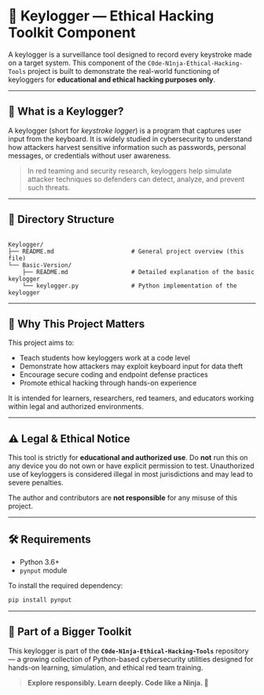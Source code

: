 # 🎯 Keylogger — Ethical Hacking Toolkit Component

A keylogger is a surveillance tool designed to record every keystroke made on a target system. This component of the `C0de-N1nja-Ethical-Hacking-Tools` project is built to demonstrate the real-world functioning of keyloggers for **educational and ethical hacking purposes only**.

---

## 🧠 What is a Keylogger?

A keylogger (short for *keystroke logger*) is a program that captures user input from the keyboard. It is widely studied in cybersecurity to understand how attackers harvest sensitive information such as passwords, personal messages, or credentials without user awareness.

> In red teaming and security research, keyloggers help simulate attacker techniques so defenders can detect, analyze, and prevent such threats.

---

## 🧰 Directory Structure

```

Keylogger/
├── README.md                      # General project overview (this file)
└── Basic-Version/
    ├── README.md                  # Detailed explanation of the basic keylogger
    └── keylogger.py               # Python implementation of the keylogger

````

---

## 🔐 Why This Project Matters

This project aims to:

- Teach students how keyloggers work at a code level  
- Demonstrate how attackers may exploit keyboard input for data theft  
- Encourage secure coding and endpoint defense practices  
- Promote ethical hacking through hands-on experience  

It is intended for learners, researchers, red teamers, and educators working within legal and authorized environments.

---

## ⚠️ Legal & Ethical Notice

This tool is strictly for **educational and authorized use**. Do **not** run this on any device you do not own or have explicit permission to test. Unauthorized use of keyloggers is considered illegal in most jurisdictions and may lead to severe penalties.

The author and contributors are **not responsible** for any misuse of this project.

---

## 🛠️ Requirements

- Python 3.6+
- `pynput` module

To install the required dependency:

```bash
pip install pynput
````

---

## 🧩 Part of a Bigger Toolkit

This keylogger is part of the **`C0de-N1nja-Ethical-Hacking-Tools`** repository — a growing collection of Python-based cybersecurity utilities designed for hands-on learning, simulation, and ethical red team training.

> **Explore responsibly. Learn deeply. Code like a Ninja. 🥷**